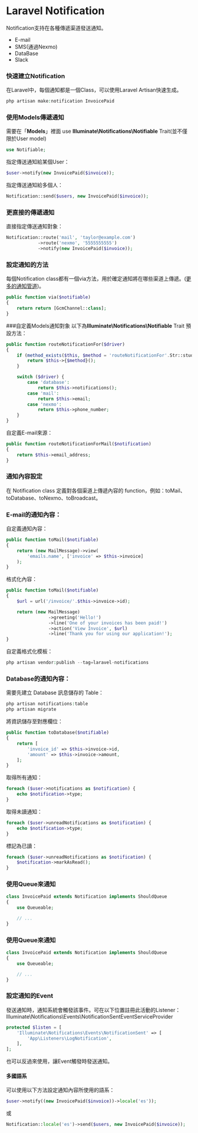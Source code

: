 # Laravel Notification
Notification支持在各種傳遞渠道發送通知。
  - E-mail
  - SMS(通過Nexmo)
  - DataBase
  - Slack

### 快速建立Notification
在Laravel中，每個通知都是一個Class，可以使用Laravel Artisan快速生成。
```php
php artisan make:notification InvoicePaid
```

### 使用Models傳遞通知
需要在「**Models**」裡面 use **Illuminate\Notifications\Notifiable** Trait(並不僅限於User model)
```php
use Notifiable;
```

指定傳送通知給某個User：
```php
$user->notify(new InvoicePaid($invoice));
```

指定傳送通知給多個人：
```php
Notification::send($users, new InvoicePaid($invoice));
```

### 更直接的傳遞通知

直接指定傳送通知對象：
```php
Notification::route('mail', 'taylor@example.com')
            ->route('nexmo', '5555555555')
            ->notify(new InvoicePaid($invoice));
```

### 設定通知的方法
每個Notification class都有一個via方法，用於確定通知將在哪些渠道上傳遞。([更多的通知管道](http://laravel-notification-channels.com/))。
```php
public function via($notifiable)
{
    return return [GcmChannel::class];
}
```

###自定義Models通知對象
以下為**Illuminate\Notifications\Notifiable** Trait 預設方法：
```php
public function routeNotificationFor($driver)
{
    if (method_exists($this, $method = 'routeNotificationFor'.Str::studly($driver))) {
        return $this->{$method}();
    }

    switch ($driver) {
        case 'database':
            return $this->notifications();
        case 'mail':
            return $this->email;
        case 'nexmo':
            return $this->phone_number;
    }
}
```

自定義E-mail來源：
```php
public function routeNotificationForMail($notification)
{
    return $this->email_address;
}
```

### 通知內容設定
在 Notification class 定義對各個渠道上傳遞內容的 function，例如：toMail、toDatabase、toNexmo、toBroadcast。

### E-mail的通知內容：
自定義通知內容：
```php
public function toMail($notifiable)
{
    return (new MailMessage)->view(
        'emails.name', ['invoice' => $this->invoice]
    );
}
```

格式化內容：
```php
public function toMail($notifiable)
{
    $url = url('/invoice/'.$this->invoice->id);

    return (new MailMessage)
                ->greeting('Hello!')
                ->line('One of your invoices has been paid!')
                ->action('View Invoice', $url)
                ->line('Thank you for using our application!');
}
```

自定義格式化模板：
```php
php artisan vendor:publish --tag=laravel-notifications
```

### Database的通知內容：
需要先建立 Database 訊息儲存的 Table：
```php
php artisan notifications:table
php artisan migrate
```

將資訊儲存至對應欄位：
```php
public function toDatabase($notifiable)
{
    return [
        'invoice_id' => $this->invoice->id,
        'amount' => $this->invoice->amount,
    ];
}
```

取得所有通知：
```php
foreach ($user->notifications as $notification) {
    echo $notification->type;
}
```

取得未讀通知：
```php
foreach ($user->unreadNotifications as $notification) {
    echo $notification->type;
}
```

標記為已讀：
```php
foreach ($user->unreadNotifications as $notification) {
    $notification->markAsRead();
}
```

### 使用Queue來通知
```php
class InvoicePaid extends Notification implements ShouldQueue
{
    use Queueable;

    // ...
}
```

### 使用Queue來通知
```php
class InvoicePaid extends Notification implements ShouldQueue
{
    use Queueable;

    // ...
}
```

### 設定通知的Event
發送通知時，通知系統會觸發該事件。可在以下位置註冊此活動的Listener：Illuminate\Notifications\Events\NotificationSentEventServiceProvider
```php
protected $listen = [
    'Illuminate\Notifications\Events\NotificationSent' => [
        'App\Listeners\LogNotification',
    ],
];
```

也可以反過來使用，讓Event觸發時發送通知。

#### 多國語系
可以使用以下方法設定通知內容所使用的語系：
```php
$user->notify((new InvoicePaid($invoice))->locale('es'));
```
或
```php
Notification::locale('es')->send($users, new InvoicePaid($invoice));
```
